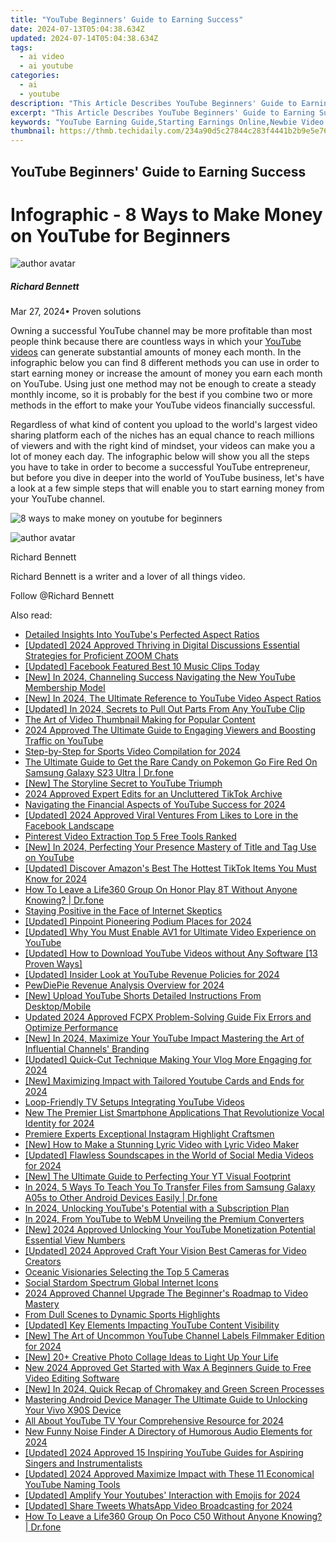 ```yaml
---
title: "YouTube Beginners' Guide to Earning Success"
date: 2024-07-13T05:04:38.634Z
updated: 2024-07-14T05:04:38.634Z
tags:
  - ai video
  - ai youtube
categories:
  - ai
  - youtube
description: "This Article Describes YouTube Beginners' Guide to Earning Success"
excerpt: "This Article Describes YouTube Beginners' Guide to Earning Success"
keywords: "YouTube Earning Guide,Starting Earnings Online,Newbie Video Making,Start Making Profit,Beginner's Monetization,Earning with Videos,Basic Income Channels"
thumbnail: https://thmb.techidaily.com/234a90d5c27844c283f4441b2b9e5e76ee9e8064b4a1ba5d5f5c1598b8d0670d.jpg
---
```


## YouTube Beginners' Guide to Earning Success

# Infographic - 8 Ways to Make Money on YouTube for Beginners

![author avatar](https://images.wondershare.com/filmora/article-images/richard-bennett.jpg)

##### Richard Bennett

 Mar 27, 2024• Proven solutions

Owning a successful YouTube channel may be more profitable than most people think because there are countless ways in which your [YouTube videos](https://tools.techidaily.com/wondershare/filmora/download/) can generate substantial amounts of money each month. In the infographic below you can find 8 different methods you can use in order to start earning money or increase the amount of money you earn each month on YouTube. Using just one method may not be enough to create a steady monthly income, so it is probably for the best if you combine two or more methods in the effort to make your YouTube videos financially successful.

Regardless of what kind of content you upload to the world's largest video sharing platform each of the niches has an equal chance to reach millions of viewers and with the right kind of mindset, your videos can make you a lot of money each day. The infographic below will show you all the steps you have to take in order to become a successful YouTube entrepreneur, but before you dive in deeper into the world of YouTube business, let's have a look at a few simple steps that will enable you to start earning money from your YouTube channel.

![8 ways to make money on youtube for beginners](https://filmora.wondershare.com/youtube-video-editing/8-ways-to-make-money-on-youtube-for-beginners.jpg)

![author avatar](https://images.wondershare.com/filmora/article-images/richard-bennett.jpg)

Richard Bennett

Richard Bennett is a writer and a lover of all things video.

Follow @Richard Bennett


<ins class="adsbygoogle"
     style="display:block"
     data-ad-format="autorelaxed"
     data-ad-client="ca-pub-7571918770474297"
     data-ad-slot="1223367746"></ins>



<ins class="adsbygoogle"
     style="display:block"
     data-ad-client="ca-pub-7571918770474297"
     data-ad-slot="8358498916"
     data-ad-format="auto"
     data-full-width-responsive="true"></ins>



<span class="atpl-alsoreadstyle">Also read:</span>
<div><ul>
<li><a href="https://youtube-web.techidaily.com/led-insights-into-youtubes-perfected-aspect-ratios/"><u>Detailed Insights Into YouTube's Perfected Aspect Ratios</u></a></li>
<li><a href="https://digital-screen-recording.techidaily.com/updated-2024-approved-thriving-in-digital-discussions-essential-strategies-for-proficient-zoom-chats/"><u>[Updated] 2024 Approved  Thriving in Digital Discussions  Essential Strategies for Proficient ZOOM Chats</u></a></li>
<li><a href="https://facebook-videos.techidaily.com/updated-facebook-featured-best-10-music-clips-today/"><u>[Updated] Facebook Featured  Best 10 Music Clips Today</u></a></li>
<li><a href="https://youtube-web.techidaily.com/n-2024-channeling-success-navigating-the-new-youtube-membership-model/"><u>[New] In 2024, Channeling Success  Navigating the New YouTube Membership Model</u></a></li>
<li><a href="https://youtube-web.techidaily.com/n-2024-the-ultimate-reference-to-youtube-video-aspect-ratios/"><u>[New] In 2024, The Ultimate Reference to YouTube Video Aspect Ratios</u></a></li>
<li><a href="https://youtube-web.techidaily.com/ed-in-2024-secrets-to-pull-out-parts-from-any-youtube-clip/"><u>[Updated] In 2024, Secrets to Pull Out Parts From Any YouTube Clip</u></a></li>
<li><a href="https://youtube-web.techidaily.com/rt-of-video-thumbnail-making-for-popular-content/"><u>The Art of Video Thumbnail Making for Popular Content</u></a></li>
<li><a href="https://youtube-web.techidaily.com/approved-the-ultimate-guide-to-engaging-viewers-and-boosting-traffic-on-youtube/"><u>2024 Approved  The Ultimate Guide to Engaging Viewers and Boosting Traffic on YouTube</u></a></li>
<li><a href="https://youtube-web.techidaily.com/by-step-for-sports-video-compilation-for-2024/"><u>Step-by-Step for Sports Video Compilation for 2024</u></a></li>
<li><a href="https://change-location.techidaily.com/the-ultimate-guide-to-get-the-rare-candy-on-pokemon-go-fire-red-on-samsung-galaxy-s23-ultra-drfone-by-drfone-virtual-android/"><u>The Ultimate Guide to Get the Rare Candy on Pokemon Go Fire Red On Samsung Galaxy S23 Ultra | Dr.fone</u></a></li>
<li><a href="https://youtube-web.techidaily.com/he-storyline-secret-to-youtube-triumph/"><u>[New] The Storyline Secret to YouTube Triumph</u></a></li>
<li><a href="https://some-knowledge.techidaily.com/2024-approved-expert-edits-for-an-uncluttered-tiktok-archive/"><u>2024 Approved  Expert Edits for an Uncluttered TikTok Archive</u></a></li>
<li><a href="https://youtube-web.techidaily.com/ating-the-financial-aspects-of-youtube-success-for-2024/"><u>Navigating the Financial Aspects of YouTube Success for 2024</u></a></li>
<li><a href="https://facebook-video-content.techidaily.com/updated-2024-approved-viral-ventures-from-likes-to-lore-in-the-facebook-landscape/"><u>[Updated] 2024 Approved  Viral Ventures  From Likes to Lore in the Facebook Landscape</u></a></li>
<li><a href="https://extra-information.techidaily.com/pinterest-video-extraction-top-5-free-tools-ranked/"><u>Pinterest Video Extraction  Top 5 Free Tools Ranked</u></a></li>
<li><a href="https://youtube-web.techidaily.com/n-2024-perfecting-your-presence-mastery-of-title-and-tag-use-on-youtube/"><u>[New] In 2024, Perfecting Your Presence  Mastery of Title and Tag Use on YouTube</u></a></li>
<li><a href="https://tiktok-videos.techidaily.com/updated-discover-amazons-best-the-hottest-tiktok-items-you-must-know-for-2024/"><u>[Updated] Discover Amazon's Best  The Hottest TikTok Items You Must Know for 2024</u></a></li>
<li><a href="https://review-topics.techidaily.com/how-to-leave-a-life360-group-on-honor-play-8t-without-anyone-knowing-drfone-by-drfone-virtual-android/"><u>How To Leave a Life360 Group On Honor Play 8T Without Anyone Knowing? | Dr.fone</u></a></li>
<li><a href="https://youtube-web.techidaily.com/ng-positive-in-the-face-of-internet-skeptics/"><u>Staying Positive in the Face of Internet Skeptics</u></a></li>
<li><a href="https://youtube-web.techidaily.com/ed-pinpoint-pioneering-podium-places-for-2024/"><u>[Updated] Pinpoint Pioneering Podium Places for 2024</u></a></li>
<li><a href="https://youtube-web.techidaily.com/ed-why-you-must-enable-av1-for-ultimate-video-experience-on-youtube/"><u>[Updated] Why You Must Enable AV1 for Ultimate Video Experience on YouTube</u></a></li>
<li><a href="https://youtube-web.techidaily.com/ed-how-to-download-youtube-videos-without-any-software-13-proven-ways/"><u>[Updated] How to Download YouTube Videos without Any Software [13 Proven Ways]</u></a></li>
<li><a href="https://youtube-web.techidaily.com/ed-insider-look-at-youtube-revenue-policies-for-2024/"><u>[Updated] Insider Look at YouTube Revenue Policies for 2024</u></a></li>
<li><a href="https://extra-approaches.techidaily.com/pewdiepie-revenue-analysis-overview-for-2024/"><u>PewDiePie Revenue Analysis Overview for 2024</u></a></li>
<li><a href="https://youtube-web.techidaily.com/pload-youtube-shorts-detailed-instructions-from-desktopmobile/"><u>[New] Upload YouTube Shorts  Detailed Instructions From Desktop/Mobile</u></a></li>
<li><a href="https://ai-video-apps.techidaily.com/updated-2024-approved-fcpx-problem-solving-guide-fix-errors-and-optimize-performance/"><u>Updated 2024 Approved FCPX Problem-Solving Guide Fix Errors and Optimize Performance</u></a></li>
<li><a href="https://youtube-web.techidaily.com/n-2024-maximize-your-youtube-impact-mastering-the-art-of-influential-channels-branding/"><u>[New] In 2024, Maximize Your YouTube Impact  Mastering the Art of Influential Channels' Branding</u></a></li>
<li><a href="https://youtube-web.techidaily.com/ed-quick-cut-technique-making-your-vlog-more-engaging-for-2024/"><u>[Updated] Quick-Cut Technique  Making Your Vlog More Engaging for 2024</u></a></li>
<li><a href="https://youtube-web.techidaily.com/aximizing-impact-with-tailored-youtube-cards-and-ends-for-2024/"><u>[New] Maximizing Impact with Tailored Youtube Cards and Ends for 2024</u></a></li>
<li><a href="https://youtube-web.techidaily.com/friendly-tv-setups-integrating-youtube-videos/"><u>Loop-Friendly TV Setups  Integrating YouTube Videos</u></a></li>
<li><a href="https://sound-optimizing.techidaily.com/new-the-premier-list-smartphone-applications-that-revolutionize-vocal-identity-for-2024/"><u>New The Premier List Smartphone Applications That Revolutionize Vocal Identity for 2024</u></a></li>
<li><a href="https://instagram-videos.techidaily.com/premiere-experts-exceptional-instagram-highlight-craftsmen/"><u>Premiere Experts  Exceptional Instagram Highlight Craftsmen</u></a></li>
<li><a href="https://youtube-web.techidaily.com/ow-to-make-a-stunning-lyric-video-with-lyric-video-maker/"><u>[New] How to Make a Stunning Lyric Video with Lyric Video Maker</u></a></li>
<li><a href="https://youtube-web.techidaily.com/ed-flawless-soundscapes-in-the-world-of-social-media-videos-for-2024/"><u>[Updated] Flawless Soundscapes in the World of Social Media Videos for 2024</u></a></li>
<li><a href="https://youtube-web.techidaily.com/he-ultimate-guide-to-perfecting-your-yt-visual-footprint/"><u>[New] The Ultimate Guide to Perfecting Your YT Visual Footprint</u></a></li>
<li><a href="https://android-transfer.techidaily.com/in-2024-5-ways-to-teach-you-to-transfer-files-from-samsung-galaxy-a05s-to-other-android-devices-easily-drfone-by-drfone-transfer-from-android-transfer-from-android/"><u>In 2024, 5 Ways To Teach You To Transfer Files from Samsung Galaxy A05s to Other Android Devices Easily | Dr.fone</u></a></li>
<li><a href="https://youtube-web.techidaily.com/24-unlocking-youtubes-potential-with-a-subscription-plan/"><u>In 2024, Unlocking YouTube's Potential with a Subscription Plan</u></a></li>
<li><a href="https://youtube-web.techidaily.com/24-from-youtube-to-webm-unveiling-the-premium-converters/"><u>In 2024, From YouTube to WebM  Unveiling the Premium Converters</u></a></li>
<li><a href="https://youtube-lab.techidaily.com/024-approved-unlocking-your-youtube-monetization-potential-essential-view-numbers/"><u>[New] 2024 Approved  Unlocking Your YouTube Monetization Potential  Essential View Numbers</u></a></li>
<li><a href="https://youtube-web.techidaily.com/ed-2024-approved-craft-your-vision-best-cameras-for-video-creators/"><u>[Updated] 2024 Approved  Craft Your Vision  Best Cameras for Video Creators</u></a></li>
<li><a href="https://extra-information.techidaily.com/oceanic-visionaries-selecting-the-top-5-cameras/"><u>Oceanic Visionaries  Selecting the Top 5 Cameras</u></a></li>
<li><a href="https://youtube-web.techidaily.com/l-stardom-spectrum-global-internet-icons/"><u>Social Stardom Spectrum  Global Internet Icons</u></a></li>
<li><a href="https://youtube-web.techidaily.com/approved-channel-upgrade-the-beginners-roadmap-to-video-mastery/"><u>2024 Approved  Channel Upgrade  The Beginner's Roadmap to Video Mastery</u></a></li>
<li><a href="https://youtube-web.techidaily.com/dull-scenes-to-dynamic-sports-highlights/"><u>From Dull Scenes to Dynamic Sports Highlights</u></a></li>
<li><a href="https://youtube-web.techidaily.com/ed-key-elements-impacting-youtube-content-visibility/"><u>[Updated] Key Elements Impacting YouTube Content Visibility</u></a></li>
<li><a href="https://youtube-web.techidaily.com/he-art-of-uncommon-youtube-channel-labels-filmmaker-edition-for-2024/"><u>[New] The Art of Uncommon YouTube Channel Labels  Filmmaker Edition for 2024</u></a></li>
<li><a href="https://extra-support.techidaily.com/new-20plus-creative-photo-collage-ideas-to-light-up-your-life/"><u>[New] 20+ Creative Photo Collage Ideas to Light Up Your Life</u></a></li>
<li><a href="https://ai-video-tools.techidaily.com/new-2024-approved-get-started-with-wax-a-beginners-guide-to-free-video-editing-software/"><u>New 2024 Approved Get Started with Wax A Beginners Guide to Free Video Editing Software</u></a></li>
<li><a href="https://youtube-web.techidaily.com/n-2024-quick-recap-of-chromakey-and-green-screen-processes/"><u>[New] In 2024, Quick Recap of Chromakey and Green Screen Processes</u></a></li>
<li><a href="https://android-unlock.techidaily.com/mastering-android-device-manager-the-ultimate-guide-to-unlocking-your-vivo-x90s-device-by-drfone-android/"><u>Mastering Android Device Manager The Ultimate Guide to Unlocking Your Vivo X90S Device</u></a></li>
<li><a href="https://youtube-web.techidaily.com/bout-youtube-tv-your-comprehensive-resource-for-2024/"><u>All About YouTube TV  Your Comprehensive Resource for 2024</u></a></li>
<li><a href="https://sound-tweaking.techidaily.com/new-funny-noise-finder-a-directory-of-humorous-audio-elements-for-2024/"><u>New Funny Noise Finder A Directory of Humorous Audio Elements for 2024</u></a></li>
<li><a href="https://youtube-web.techidaily.com/ed-2024-approved-15-inspiring-youtube-guides-for-aspiring-singers-and-instrumentalists/"><u>[Updated] 2024 Approved  15 Inspiring YouTube Guides for Aspiring Singers and Instrumentalists</u></a></li>
<li><a href="https://youtube-web.techidaily.com/ed-2024-approved-maximize-impact-with-these-11-economical-youtube-naming-tools/"><u>[Updated] 2024 Approved  Maximize Impact with These 11 Economical YouTube Naming Tools</u></a></li>
<li><a href="https://youtube-web.techidaily.com/ed-amplify-your-youtubes-interaction-with-emojis-for-2024/"><u>[Updated] Amplify Your Youtubes' Interaction with Emojis for 2024</u></a></li>
<li><a href="https://twitter-videos.techidaily.com/updated-share-tweets-whatsapp-video-broadcasting-for-2024/"><u>[Updated] Share Tweets  WhatsApp Video Broadcasting for 2024</u></a></li>
<li><a href="https://location-social.techidaily.com/how-to-leave-a-life360-group-on-poco-c50-without-anyone-knowing-drfone-by-drfone-virtual-android/"><u>How To Leave a Life360 Group On Poco C50 Without Anyone Knowing? | Dr.fone</u></a></li>
</ul></div>
